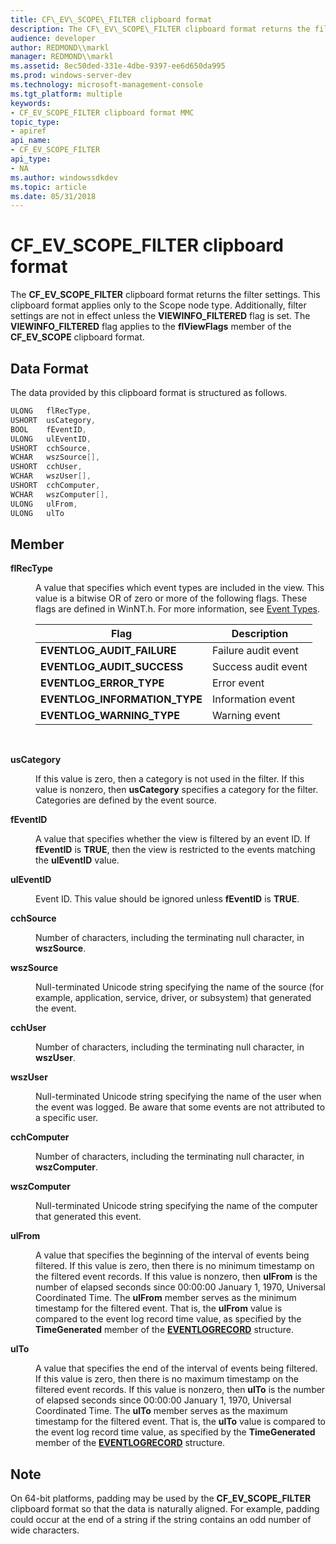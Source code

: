 ```yaml
---
title: CF\_EV\_SCOPE\_FILTER clipboard format
description: The CF\_EV\_SCOPE\_FILTER clipboard format returns the filter settings.
audience: developer
author: REDMOND\\markl
manager: REDMOND\\markl
ms.assetid: 8ec50ded-331e-4dbe-9397-ee6d650da995
ms.prod: windows-server-dev
ms.technology: microsoft-management-console
ms.tgt_platform: multiple
keywords:
- CF_EV_SCOPE_FILTER clipboard format MMC
topic_type:
- apiref
api_name:
- CF_EV_SCOPE_FILTER
api_type:
- NA
ms.author: windowssdkdev
ms.topic: article
ms.date: 05/31/2018
---
```


# CF\_EV\_SCOPE\_FILTER clipboard format

The **CF\_EV\_SCOPE\_FILTER** clipboard format returns the filter settings. This clipboard format applies only to the Scope node type. Additionally, filter settings are not in effect unless the **VIEWINFO\_FILTERED** flag is set. The **VIEWINFO\_FILTERED** flag applies to the **flViewFlags** member of the **CF\_EV\_SCOPE** clipboard format.

## Data Format

The data provided by this clipboard format is structured as follows.


```C++
ULONG   flRecType,
USHORT  usCategory,
BOOL    fEventID,
ULONG   ulEventID,
USHORT  cchSource,
WCHAR   wszSource[],
USHORT  cchUser,
WCHAR   wszUser[],
USHORT  cchComputer,
WCHAR   wszComputer[],
ULONG   ulFrom,
ULONG   ulTo
```



## Member

<dl> <dt>

<span id="flRecType"></span><span id="flrectype"></span><span id="FLRECTYPE"></span>**flRecType**
</dt> <dd>

A value that specifies which event types are included in the view. This value is a bitwise OR of zero or more of the following flags. These flags are defined in WinNT.h. For more information, see [Event Types](https://msdn.microsoft.com/library/windows/desktop/aa363662).



| Flag                            | Description         |
|---------------------------------|---------------------|
| **EVENTLOG\_AUDIT\_FAILURE**    | Failure audit event |
| **EVENTLOG\_AUDIT\_SUCCESS**    | Success audit event |
| **EVENTLOG\_ERROR\_TYPE**       | Error event         |
| **EVENTLOG\_INFORMATION\_TYPE** | Information event   |
| **EVENTLOG\_WARNING\_TYPE**     | Warning event       |



 

</dd> <dt>

<span id="usCategory"></span><span id="uscategory"></span><span id="USCATEGORY"></span>**usCategory**
</dt> <dd>

If this value is zero, then a category is not used in the filter. If this value is nonzero, then **usCategory** specifies a category for the filter. Categories are defined by the event source.

</dd> <dt>

<span id="fEventID"></span><span id="feventid"></span><span id="FEVENTID"></span>**fEventID**
</dt> <dd>

A value that specifies whether the view is filtered by an event ID. If **fEventID** is **TRUE**, then the view is restricted to the events matching the **ulEventID** value.

</dd> <dt>

<span id="ulEventID"></span><span id="uleventid"></span><span id="ULEVENTID"></span>**ulEventID**
</dt> <dd>

Event ID. This value should be ignored unless **fEventID** is **TRUE**.

</dd> <dt>

<span id="cchSource"></span><span id="cchsource"></span><span id="CCHSOURCE"></span>**cchSource**
</dt> <dd>

Number of characters, including the terminating null character, in **wszSource**.

</dd> <dt>

<span id="wszSource"></span><span id="wszsource"></span><span id="WSZSOURCE"></span>**wszSource**
</dt> <dd>

Null-terminated Unicode string specifying the name of the source (for example, application, service, driver, or subsystem) that generated the event.

</dd> <dt>

<span id="cchUser"></span><span id="cchuser"></span><span id="CCHUSER"></span>**cchUser**
</dt> <dd>

Number of characters, including the terminating null character, in **wszUser**.

</dd> <dt>

<span id="wszUser"></span><span id="wszuser"></span><span id="WSZUSER"></span>**wszUser**
</dt> <dd>

Null-terminated Unicode string specifying the name of the user when the event was logged. Be aware that some events are not attributed to a specific user.

</dd> <dt>

<span id="cchComputer"></span><span id="cchcomputer"></span><span id="CCHCOMPUTER"></span>**cchComputer**
</dt> <dd>

Number of characters, including the terminating null character, in **wszComputer**.

</dd> <dt>

<span id="wszComputer"></span><span id="wszcomputer"></span><span id="WSZCOMPUTER"></span>**wszComputer**
</dt> <dd>

Null-terminated Unicode string specifying the name of the computer that generated this event.

</dd> <dt>

<span id="ulFrom"></span><span id="ulfrom"></span><span id="ULFROM"></span>**ulFrom**
</dt> <dd>

A value that specifies the beginning of the interval of events being filtered. If this value is zero, then there is no minimum timestamp on the filtered event records. If this value is nonzero, then **ulFrom** is the number of elapsed seconds since 00:00:00 January 1, 1970, Universal Coordinated Time. The **ulFrom** member serves as the minimum timestamp for the filtered event. That is, the **ulFrom** value is compared to the event log record time value, as specified by the **TimeGenerated** member of the [**EVENTLOGRECORD**](https://msdn.microsoft.com/library/windows/desktop/aa363646) structure.

</dd> <dt>

<span id="ulTo"></span><span id="ulto"></span><span id="ULTO"></span>**ulTo**
</dt> <dd>

A value that specifies the end of the interval of events being filtered. If this value is zero, then there is no maximum timestamp on the filtered event records. If this value is nonzero, then **ulTo** is the number of elapsed seconds since 00:00:00 January 1, 1970, Universal Coordinated Time. The **ulTo** member serves as the maximum timestamp for the filtered event. That is, the **ulTo** value is compared to the event log record time value, as specified by the **TimeGenerated** member of the [**EVENTLOGRECORD**](https://msdn.microsoft.com/library/windows/desktop/aa363646) structure.

</dd> </dl>

## Note

On 64-bit platforms, padding may be used by the **CF\_EV\_SCOPE\_FILTER** clipboard format so that the data is naturally aligned. For example, padding could occur at the end of a string if the string contains an odd number of wide characters.

 

 




